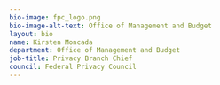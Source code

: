 ```yaml
---
bio-image: fpc_logo.png
bio-image-alt-text: Office of Management and Budget
layout: bio
name: Kirsten Moncada
department: Office of Management and Budget
job-title: Privacy Branch Chief
council: Federal Privacy Council
---
```

